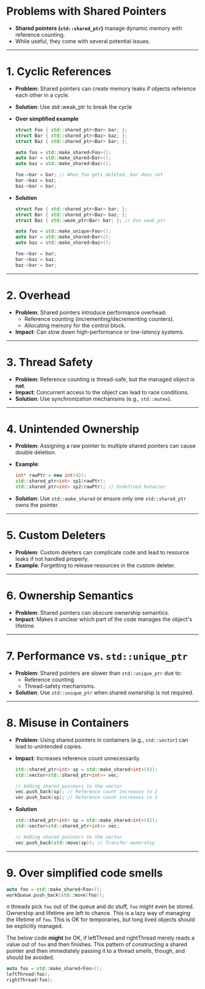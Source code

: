 # Problems with Shared Pointers

- **Shared pointers (`std::shared_ptr`)** manage dynamic memory with reference counting.
- While useful, they come with several potential issues.

---

# 1. Cyclic References

- **Problem**: Shared pointers can create memory leaks if objects reference each other in a cycle.

- **Solution**: Use std::weak_ptr to break the cycle

- **Over simplified example**

  ```cpp
  struct Foo { std::shared_ptr<Bar> bar; };
  struct Bar { std::shared_ptr<Baz> baz; };
  struct Baz { std::shared_ptr<Bar> bar; };

  auto foo = std::make_shared<Foo>();
  auto bar = std::make_shared<Bar>();
  auto baz = std::make_shared<Baz>();
  
  foo->bar = bar; // When foo gets deleted, bar does not
  bar->baz = baz;
  baz->bar = bar;
  ```

- **Solution**

  ```cpp
  struct Foo { std::shared_ptr<Bar> bar; };
  struct Bar { std::shared_ptr<Baz> baz; };
  struct Baz { std::weak_ptr<Bar> bar; }; // Use weak_ptr

  auto foo = std::make_unique<Foo>();
  auto bar = std::make_shared<Bar>();
  auto baz = std::make_shared<Baz>();
  
  foo->bar = bar;
  bar->baz = baz;
  baz->bar = bar;
  ```

---

# 2. Overhead

- **Problem**: Shared pointers introduce performance overhead:
  - Reference counting (incrementing/decrementing counters).
  - Allocating memory for the control block.
- **Impact**: Can slow down high-performance or low-latency systems.

---

# 3. Thread Safety

- **Problem**: Reference counting is thread-safe, but the managed object is **not**.
- **Impact**: Concurrent access to the object can lead to race conditions.
- **Solution**: Use synchronization mechanisms (e.g., `std::mutex`).

---

# 4. Unintended Ownership

- **Problem**: Assigning a raw pointer to multiple shared pointers can cause double deletion.
- **Example**:

  ```cpp
  int* rawPtr = new int(42);
  std::shared_ptr<int> sp1(rawPtr);
  std::shared_ptr<int> sp2(rawPtr); // Undefined behavior
  ```

- **Solution**: Use `std::make_shared` or ensure only one `std::shared_ptr` owns the pointer.

---

# 5. Custom Deleters

- **Problem**: Custom deleters can complicate code and lead to resource leaks if not handled properly.
- **Example**: Forgetting to release resources in the custom deleter.

---

# 6. Ownership Semantics

- **Problem**: Shared pointers can obscure ownership semantics.
- **Impact**: Makes it unclear which part of the code manages the object's lifetime.

---

# 7. Performance vs. `std::unique_ptr`

- **Problem**: Shared pointers are slower than `std::unique_ptr` due to:
  - Reference counting.
  - Thread-safety mechanisms.
- **Solution**: Use `std::unique_ptr` when shared ownership is not required.

---

# 8. Misuse in Containers

- **Problem**: Using shared pointers in containers (e.g., `std::vector`) can lead to unintended copies.
- **Impact**: Increases reference count unnecessarily.

  ```cpp
  std::shared_ptr<int> sp = std::make_shared<int>(42);
  std::vector<std::shared_ptr<int>> vec;

  // Adding shared pointers to the vector
  vec.push_back(sp); // Reference count increases to 2
  vec.push_back(sp); // Reference count increases to 3
  ```
  
- **Solution**

  ```cpp
  std::shared_ptr<int> sp = std::make_shared<int>(42);
  std::vector<std::shared_ptr<int>> vec;

  // Adding shared pointers to the vector
  vec.push_back(std::move(sp)); // Transfer ownership
  ```
  
---

# 9. Over simplified code smells

```cpp
auto foo = std::make_shared<Foo>();
workQueue.push_back(std::move(foo));
```

_n_ threads pick `foo` out of the queue and do stuff, `foo` might even be stored. Ownership and lifetime are
left to chance. This is a lazy way of managing the lifetime of `foo`. This is OK for temporaries, but long
lived objects should be explicitly managed.

The below code **might** be OK, if leftThread and rightThread merely reads a value out of `foo` and then finishes.
This pattern of constructing a shared pointer and then immediately passing it to a thread smells, though, and should
be avoided.

```cpp
auto foo = std::make_shared<Foo>();
leftThread(foo);
rightThread(foo);
```


